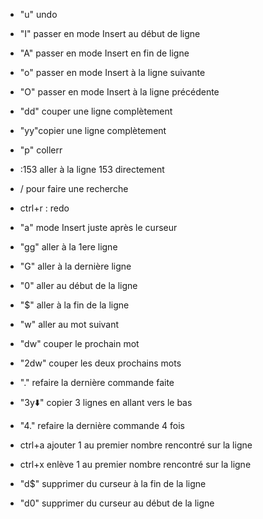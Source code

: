  
 
- "u" undo  
  
- "I" passer en mode Insert au début de ligne  
  
- "A" passer en mode Insert en fin de ligne  
  
- "o" passer en mode Insert à la ligne suivante  
  
- "O" passer en mode Insert à la ligne précédente  
  
- "dd" couper une ligne complètement  
  
- "yy"copier une ligne complètement  
  
- "p" collerr  
  
- :153 aller à la ligne 153 directement  
  
- / pour faire une recherche  
  
- ctrl+r : redo    
 
- "a" mode Insert juste après le curseur  
  
- "gg" aller à la 1ere ligne  
  
- "G" aller à la dernière ligne  
  
- "0" aller au début de la ligne  
  
- "$" aller à la fin de la ligne    
  
- "w" aller au mot suivant  

- "dw" couper le prochain mot  

- "2dw" couper les deux prochains mots  
- "." refaire la dernière commande faite  
- "3y⬇️" copier 3 lignes en allant vers le bas  
  
- "4." refaire la dernière commande 4 fois  
- ctrl+a ajouter 1 au premier nombre rencontré sur la ligne  
- ctrl+x enlève 1 au premier nombre rencontré sur la ligne  
- "d$" supprimer du curseur à la fin de la ligne  
- "d0" supprimer du curseur au début de la ligne